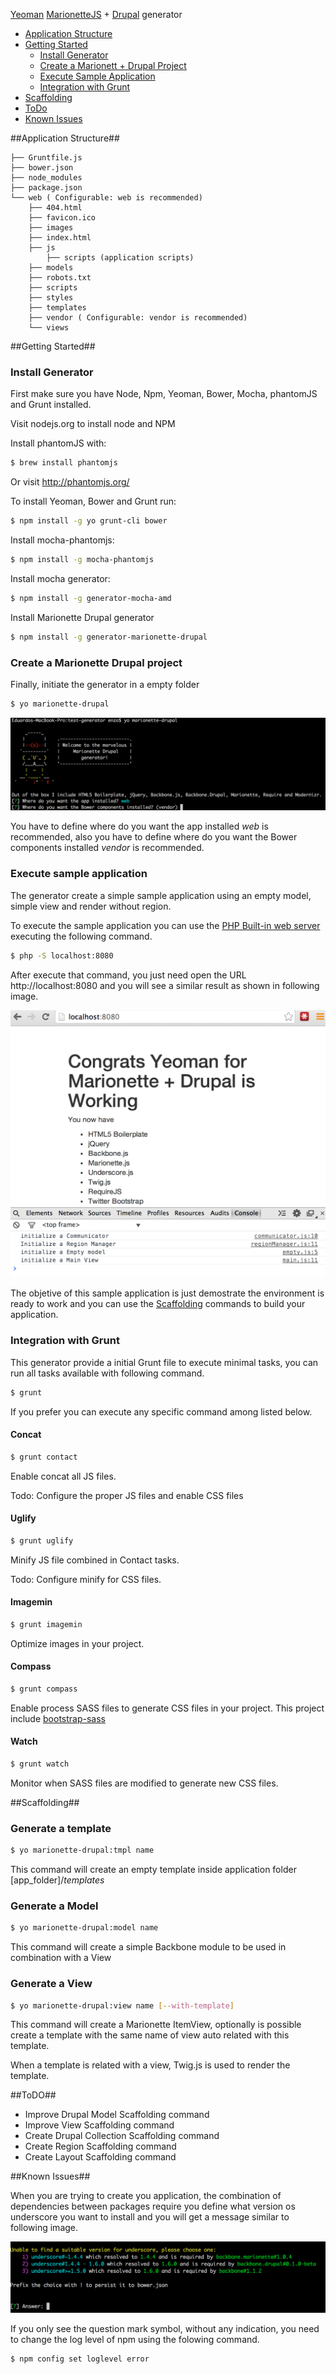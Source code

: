[Yeoman](http://yeoman.io) [MarionetteJS](http://marionettejs.com) + [Drupal](drupical.org) generator


- [Application Structure](#application-structure)
- [Getting Started](#getting-started)
    - [Install Generator](#install-generator)
    - [Create a Marionett + Drupal Project](#create-a-marionette-drupal-project)
    - [Execute Sample Application](#execute-sample-application)
    - [Integration with Grunt](#integration-with-grunt)
- [Scaffolding](#scaffolding)
- [ToDo](#todo)
- [Known Issues](#known-issues)



##Application Structure##

```
├── Gruntfile.js
├── bower.json
├── node_modules
├── package.json
└── web ( Configurable: web is recommended)
    ├── 404.html
    ├── favicon.ico
    ├── images
    ├── index.html
    ├── js
        ├── scripts (application scripts)   
    ├── models
    ├── robots.txt
    ├── scripts
    ├── styles
    ├── templates
    ├── vendor ( Configurable: vendor is recommended)
    └── views
```

##Getting Started##

### Install Generator

First make sure you have Node, Npm, Yeoman, Bower, Mocha, phantomJS and Grunt installed.

Visit nodejs.org to install node and NPM

Install phantomJS with:

```bash
$ brew install phantomjs
```
Or visit http://phantomjs.org/


To install Yeoman, Bower and Grunt run: 
```bash
$ npm install -g yo grunt-cli bower
```

Install mocha-phantomjs:

```bash
$ npm install -g mocha-phantomjs
```

Install mocha generator: 

```bash
$ npm install -g generator-mocha-amd
```

Install Marionette Drupal generator

```bash
$ npm install -g generator-marionette-drupal
```

### Create a Marionette Drupal project

Finally, initiate the generator in a empty folder

```bash
$ yo marionette-drupal
```

![yeoman generator](https://raw.githubusercontent.com/enzolutions/generator-marionette-drupal/master/images/yo_marionette_drupal_generator.png "yeoman generator")

You have to define where do you want the app installed *web* is recommended, also you have to define where do you want the Bower components installed *vendor* is recommended.

### Execute sample application

The generator create a simple sample application using an empty model, simple view and render without region.

To execute the sample application you can use the [PHP Built-in web server](http://php.net/manual/en/features.commandline.webserver.php) executing the following command.

```bash
$ php -S localhost:8080
```

After execute that command, you just need open the URL http://localhost:8080 and you will see a similar result as shown in following image.

![yeoman sample application](https://raw.githubusercontent.com/enzolutions/generator-marionette-drupal/master/images/you_marionette_drupal_sample_app.png "yeoman sample application")


The objetive of this sample application is just demostrate the environment is ready to work and you can use the [Scaffolding](#scaffolding) commands to build your application.



### Integration with Grunt

This generator provide a initial Grunt file to execute minimal tasks, you can run all tasks available with following command.

```bash
$ grunt
```

If you prefer you can execute any specific command among listed below.

#### Concat

```bash
$ grunt contact
```

Enable concat all JS files.

Todo: Configure the proper JS files and enable CSS files

#### Uglify

```bash
$ grunt uglify
```

Minify JS file combined in Contact tasks.

Todo: Configure minify for CSS files.

#### Imagemin

```bash
$ grunt imagemin
```

Optimize images in your project.

#### Compass

```bash
$ grunt compass
```

Enable process SASS files to generate CSS files in your project. This project include [bootstrap-sass](https://github.com/twbs/bootstrap-sass)

#### Watch

```bash
$ grunt watch
```

Monitor when SASS files are modified to generate new CSS files.

##Scaffolding##

### Generate a template

```bash
$ yo marionette-drupal:tmpl name
```

This command will create an empty template inside application folder [app_folder]/*templates*

### Generate a Model
```bash
$ yo marionette-drupal:model name
```

This command will create a simple Backbone module to be used in combination with a View

### Generate a View
```bash
$ yo marionette-drupal:view name [--with-template]
```

This command will create a Marionette ItemView, optionally is possible create a template with the same name of view auto related with this template.

When a template is related with a view, Twig.js is used to render the template.


##ToDO##

- Improve Drupal Model Scaffolding command
- Improve View Scaffolding command
- Create Drupal Collection Scaffolding command
- Create Region Scaffolding command
- Create Layout Scaffolding command

##Known Issues##

When  you are trying to create you application, the combination of dependencies between packages require you define what version os underscore you want to install and you will get a message similar to following image.

![yeoman generator conflicts](https://raw.githubusercontent.com/enzolutions/generator-marionette-drupal/master/images/yo_marionette_drupal_resolving_conflict.png "yeoman generator conflicts")

If you only see the question mark symbol, without any indication, you need to change the log level of npm using the folowing command.

```
$ npm config set loglevel error
```

